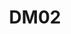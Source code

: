 ---
title: DM02
dimension: decisions
tags:
- spend
- finops
- cost-optimisation
- transparency
- guardrails
- cloud-economics
- tagging
- usage
- forecasting
- budget
nav_order: 2.22
deprecated: false
description: Spend Control
requirement: Spend control (GaTS) and associated Government Digital Services & Service
  Design related guidance **SHOULD** be followed whilst developing the solution and
  be evidenced for service design & spend control reviews.
more_info: |
  Purpose:
    Ensure financial governance (GaTS / spend control) is integral to design
    evolution—not a late compliance gate—so architectural choices reflect cost
    transparency and value realisation.

  Core alignment areas:
    - Strategic fit & problem framing (business case coherence)
    - Options considered (including reuse / buy vs build)
    - Whole-life cost model (run + change + exit)
    - Benefit tracking approach & measurable outcomes
    - Risk & dependency profile (including market / vendor exposure)

  Evidence lifecycle:
    1. Early concept note ties capability gap to strategic objective
    2. Option appraisal (qual & quant) with TCO comparisons
    3. Preferred option rationale (trade-offs & rejected options)
    4. Incremental funding checkpoints linked to milestone value
    5. Post-implementation value realisation review

  Cost hygiene practices:
    - Tag infrastructure / workloads for cost allocation early
    - Model scaling cost vs projected usage (avoid surprise inflection)
    - Track cost per key transaction / user segment
    - Include decommissioning / migration expenses in TCO

  Pitfalls:
    - Treating spend control forms as paperwork after architecture decided
    - Optimising for procurement cost ignoring run/operations cost curve
    - Under-accounting for data egress / inter-service latency cost implications
examples:
- title: Option Appraisal Table
  content: |
    Columns: Option, CapEx, OpEx (3yr), Vendor Lock Risk, Time-to-Value,
    Strategic Alignment Score, Preferred (Y/N), Rationale.
- title: Cost per Transaction Metric
  content: |
    Dashboard slice showing trend of average cost per processed event vs
    forecast envelope.
- title: Incremental Funding Gate Checklist
  content: 'Realisation evidence pack summarising achieved vs planned outcomes.

    '
technology:
- title: FinOps Cost Explorer / Cloud Billing API
  content: 'Provides tagged cost data for allocation & optimisation.

    '
- title: Modelling Spreadsheet / Tool
  content: 'Projects TCO & sensitivity (scale, pricing changes, usage variance).

    '
- title: Dashboard (Grafana / Looker)
  content: 'Visualises cost KPIs & budget adherence.

    '
- title: Option Appraisal Template (Markdown)
  content: 'Standardised structure for decision evidence.

    '
further_reading:
- title: FinOps Foundation
  content: Cloud financial management best practices.
  url: https://www.finops.org/
- title: GDS Spend Control Guidance
  content: Government digital spend governance principles.
  url: https://www.gov.uk/guidance/the-technology-code-of-practice
- title: TCO Analysis (AWS)
  content: Framework for whole-life cost modelling.
  url: https://aws.amazon.com/tco/
assessment_guidance: |
  Assessment focus:
    Validate that architectural decisions internalise cost transparency, option appraisal and benefit realisation—not just satisfy a paperwork gateway.

  Steps:
    1. Review the latest option appraisal: confirm at least one reuse/do‑nothing baseline and explicit rejection rationale.
    2. Inspect TCO model inputs (run, change, exit, compliance overhead); challenge hidden assumptions (e.g. unpriced data egress / support tiers).
    3. Trace two architectural components to tagged cost dashboards: verify cost allocation granularity (service / environment / team).
    4. Examine benefit tracking artefact: ensure KPIs are leading and attributable (not only lagging financials).
    5. Check funding gates: sample one recently passed gate for evidence pack completeness (decision log, risk updates, cost variance analysis).

  Evidence:
    - Option appraisal comparison table
    - Extract of cost tags & monthly allocation report
    - TCO spreadsheet (sanitised) highlighting sensitivity analysis
    - Benefit realisation dashboard screenshot

  Red flags:
    - Single-option business cases
    - CapEx focus with opaque ongoing OpEx scaling assumptions
    - Large variance between forecast and actual with no corrective plan
    - No linkage between cost anomalies and architectural refactors

  Maturity signals:
    - Automated nightly ingestion of cost + usage metrics feeding forecast variance
    - Regular (e.g. quarterly) recalibration of TCO assumptions
    - Architecture runway items explicitly tied to cost optimisation hypotheses

  Quick improvements:
    - Add “assumptions & triggers” section to cost model
    - Introduce cost per key transaction KPI and publish trend
    - Embed FinOps review in decision template before approval
assessment_examples:
  '0':
  - example: No option appraisal; single preferred solution justified only qualitatively.
  - example: Costs tracked loosely (one-off estimate) with no run / exit model.
  - example: No linkage between architectural choices and spend control guidance.
  '1':
  - example: Basic business case with CapEx focus; OpEx & exit costs missing.
  - example: Options section lists alternatives but lacks comparative metrics.
  - example: Cost tagging inconsistent; cannot attribute spend to major components.
  '2':
  - example: Option appraisal includes TCO but assumptions undocumented; reuse baseline
      weak.
  - example: Initial tagging implemented; some resources untagged or mis-tagged.
  - example: Benefit KPIs high-level and lagging (e.g. annual savings only).
  '3':
  - example: Multi-option appraisal with qualitative + quantitative comparison (cost,
      risk, value) and clear rejection rationale.
  - example: Cost allocation tags cover majority workloads enabling per-component
      visibility.
  - example: Incremental funding gates evidenced with outcome variance assessment.
  '4':
  - example: Whole-life cost model (run, change, support, exit) versioned & recalibrated
      quarterly.
  - example: Cost per key transaction / user segment tracked with alert thresholds.
  - example: Forecast vs actual variance reported; corrective design actions documented.
  '5':
  - example: Automated ingestion of cost & usage metrics feeds live forecast variance
      dashboards.
  - example: Architectural proposals include sensitivity & scenario analysis; reuse
      / do-nothing consistently evaluated.
  - example: Benefit realisation tracking links architecture milestones to measurable
      outcome deltas.
  - example: Funding decisions traceable to ADRs and updated when cost signals breach
      thresholds.
---